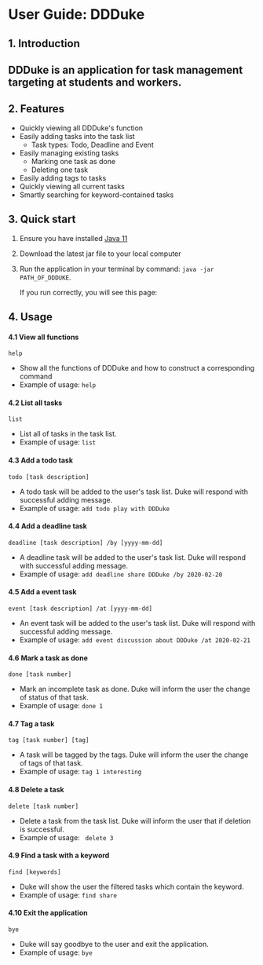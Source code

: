 # User Guide: DDDuke

## 1. Introduction

## DDDuke is an application for task management targeting at students and workers. 

## 2. Features  

- Quickly viewing all DDDuke's function
- Easily adding tasks into the task list
  - Task types: Todo, Deadline and Event
- Easily managing existing tasks 
  - Marking one task as done
  - Deleting one task
- Easily adding tags to tasks
- Quickly viewing all current tasks
- Smartly searching for keyword-contained tasks

## 3. Quick start

1. Ensure you have installed  [Java 11](https://www.oracle.com/java/technologies/javase-jdk11-downloads.html) 

2. Download the latest jar file to your local computer

3. Run the application in your terminal by command: `java -jar PATH_OF_DDDUKE`.

   If you run correctly, you will see this page:

## 4. Usage

#### 4.1 View all functions

`help`

- Show all the functions of DDDuke and how to construct a corresponding command
- Example of usage: `help`

#### 4.2 List all tasks

`list`

- List  all of tasks in the task list.
- Example of usage: `list`

#### 4.3 Add a todo task

`todo [task description]`

- A todo task will be added to the user's task list. Duke will respond with successful adding message.
- Example of usage: `add todo play with DDDuke`

#### 4.4 Add a deadline task

`deadline [task description] /by [yyyy-mm-dd]`

- A deadline task will be added to the user's task list. Duke will respond with successful adding message.
- Example of usage: `add deadline share DDDuke /by 2020-02-20`

#### 4.5 Add a event task

`event [task description] /at [yyyy-mm-dd]`

- An event task will be added to the user's task list. Duke will respond with successful adding message.
- Example of usage: `add event discussion about DDDuke /at 2020-02-21`

#### 4.6 Mark a task as done

`done [task number]`

- Mark an incomplete task as done. Duke will inform the user the change of status of that task.
- Example of usage: `done 1`

#### 4.7 Tag a task

`tag [task number] [tag]`

- A task will be tagged by the tags. Duke will inform the user the change of tags of that task.
- Example of usage: `tag 1 interesting`

#### 4.8 Delete a task

`delete [task number]`

- Delete a task from the task list. Duke will inform the user that if deletion is successful.
- Example of usage: ` delete 3`

#### 4.9 Find a task with a keyword

`find [keywords]`

- Duke will show the user the filtered tasks which contain the keyword.
- Example of usage: `find share`

#### 4.10 Exit the application

`bye`

- Duke will say goodbye to the user and exit the application.
- Example of usage: `bye`